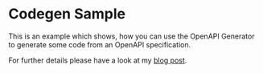 # Codegen Sample

This is an example which shows, how you can use the OpenAPI Generator to generate some code from an OpenAPI specification.

For further details please have a look at my [blog post](https://blog.mimacom.com/using-the-openapi-generator-for-spring-boot/).

